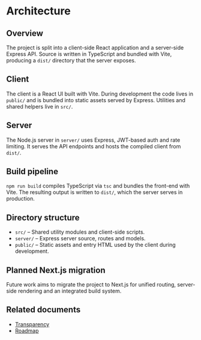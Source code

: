 # Architecture

## Overview
The project is split into a client-side React application and a server-side Express API. Source is written in TypeScript and bundled with Vite, producing a `dist/` directory that the server exposes.

## Client
The client is a React UI built with Vite. During development the code lives in `public/` and is bundled into static assets served by Express. Utilities and shared helpers live in `src/`.

## Server
The Node.js server in `server/` uses Express, JWT-based auth and rate limiting. It serves the API endpoints and hosts the compiled client from `dist/`.

## Build pipeline
`npm run build` compiles TypeScript via `tsc` and bundles the front-end with Vite. The resulting output is written to `dist/`, which the server serves in production.

## Directory structure
- `src/` – Shared utility modules and client-side scripts.
- `server/` – Express server source, routes and models.
- `public/` – Static assets and entry HTML used by the client during development.

## Planned Next.js migration
Future work aims to migrate the project to Next.js for unified routing, server-side rendering and an integrated build system.

## Related documents
- [Transparency](TRANSPARENCY.md)
- [Roadmap](ROADMAP.md)
